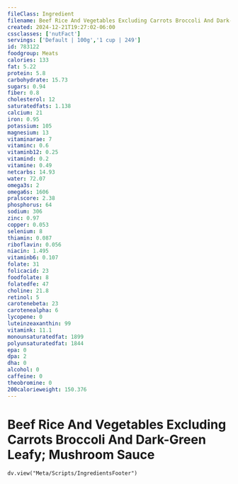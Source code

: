 ```yaml
---
fileClass: Ingredient
filename: Beef Rice And Vegetables Excluding Carrots Broccoli And Dark-Green Leafy; Mushroom Sauce
created: 2024-12-21T19:27:02-06:00
cssclasses: ['nutFact']
servings: ['Default | 100g','1 cup | 249']
id: 783122
foodgroup: Meats
calories: 133
fat: 5.22
protein: 5.8
carbohydrate: 15.73
sugars: 0.94
fiber: 0.8
cholesterol: 12
saturatedfats: 1.138
calcium: 21
iron: 0.95
potassium: 105
magnesium: 13
vitaminarae: 7
vitaminc: 0.6
vitaminb12: 0.25
vitamind: 0.2
vitamine: 0.49
netcarbs: 14.93
water: 72.07
omega3s: 2
omega6s: 1606
pralscore: 2.38
phosphorus: 64
sodium: 306
zinc: 0.97
copper: 0.053
selenium: 8
thiamin: 0.087
riboflavin: 0.056
niacin: 1.495
vitaminb6: 0.107
folate: 31
folicacid: 23
foodfolate: 8
folatedfe: 47
choline: 21.8
retinol: 5
carotenebeta: 23
carotenealpha: 6
lycopene: 0
luteinzeaxanthin: 99
vitamink: 11.1
monounsaturatedfat: 1899
polyunsaturatedfat: 1844
epa: 0
dpa: 2
dha: 0
alcohol: 0
caffeine: 0
theobromine: 0
200calorieweight: 150.376
---
```


# Beef Rice And Vegetables Excluding Carrots Broccoli And Dark-Green Leafy; Mushroom Sauce

```dataviewjs
dv.view("Meta/Scripts/IngredientsFooter")
```